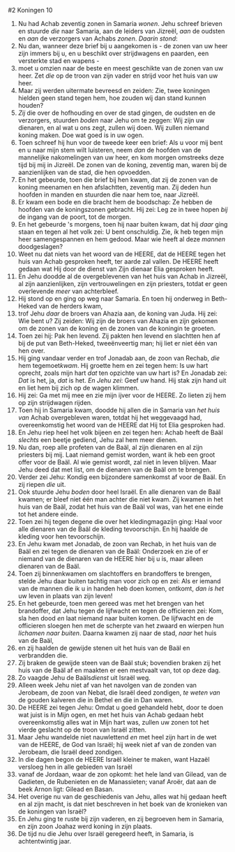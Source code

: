 #2 Koningen 10
1. Nu had Achab zeventig zonen in Samaria *wonen*. Jehu schreef brieven en stuurde *die* naar Samaria, aan de leiders van Jizreël, *aan* de oudsten en *aan* de verzorgers van Achabs *zonen*. *Daarin stond*:
2. Nu dan, wanneer deze brief bij u aangekomen is - de zonen van uw heer zijn immers bij u, en u beschikt over strijdwagens en paarden, een versterkte stad en wapens -
3. moet u omzien naar de beste en meest geschikte van de zonen van uw heer. Zet *die* op de troon van zijn vader en strijd voor het huis van uw heer.
4. Maar zij werden uitermate bevreesd en zeiden: Zie, twee koningen hielden geen stand tegen hem, hoe zouden wíj dan stand kunnen houden?
5. *Zij* die over de hofhouding en over de stad gingen, de oudsten en de verzorgers, stuurden *boden* naar Jehu om te zeggen: Wij zijn uw dienaren, en al wat u ons zegt, zullen wij doen. Wij zullen niemand koning maken. Doe wat goed is in uw ogen.
6. Toen schreef hij hun voor de tweede keer een brief: Als u voor mij bent en u naar mijn stem wilt luisteren, neem *dan* de hoofden van de mannelijke nakomelingen van uw heer, en kom morgen omstreeks deze tijd bij mij in Jizreël. De zonen van de koning, zeventig man, waren bij de aanzienlijken van de stad, die hen opvoedden.
7. En het gebeurde, toen die brief bij hen kwam, dat zij de zonen van de koning meenamen en hen afslachtten, zeventig man. Zij deden hun hoofden in manden en stuurden die naar hem toe, naar Jizreël.
8. Er kwam een bode en die bracht hem de boodschap: Ze hebben de hoofden van de koningszonen gebracht. Hij zei: Leg ze in twee hopen *bij* de ingang van de poort, tot de morgen.
9. En het gebeurde 's morgens, toen hij naar buiten kwam, dat hij *daar* ging staan en tegen al het volk zei: U bent onschuldig. Zie, ík heb tegen mijn heer samengespannen en hem gedood. Maar wie heeft al deze *mannen* doodgeslagen?
10. Weet nu dat niets van het woord van de HEERE, dat de HEERE tegen het huis van Achab gesproken heeft, ter aarde zal vallen. De HEERE heeft gedaan wat Hij door de dienst van Zijn dienaar Elia gesproken heeft.
11. En Jehu doodde al de overgeblevenen van het huis van Achab in Jizreël, al zijn aanzienlijken, zijn vertrouwelingen en zijn priesters, totdat er geen overlevende *meer* van achterbleef.
12. Hij stond op en ging op weg naar Samaria. En toen hij onderweg in Beth-Heked van de herders kwam,
13. trof Jehu *daar* de broers van Ahazia aan, de koning van Juda. Hij zei: Wie bent u? Zij zeiden: Wij zijn de broers van Ahazia en zijn gekomen om de zonen van de koning en de zonen van de koningin te groeten.
14. Toen zei hij: Pak hen levend. Zij pakten hen levend en slachtten hen af bij de put van Beth-Heked, tweeënveertig man; hij liet er niet één van hen over.
15. Hij ging vandaar verder en trof Jonadab aan, de zoon van Rechab, *die* hem tegemoet*kwam*. Hij groette hem en zei tegen hem: Is uw hart oprecht, zoals mijn hart *dat* ten opzichte van uw hart is? En Jonadab zei: *Dat* is het, ja, *dat* is het. *En Jehu zei*: Geef uw hand. Hij stak zijn hand uit en liet hem bij zich op de wagen klimmen.
16. Hij zei: Ga met mij mee en zie mijn ijver voor de HEERE. Zo lieten zij hem op zijn strijdwagen rijden.
17. Toen hij in Samaria kwam, doodde hij allen die in Samaria van *het huis van* Achab overgebleven waren, totdat hij het weggevaagd had, overeenkomstig het woord van de HEERE dat Hij tot Elia gesproken had.
18. En Jehu riep heel het volk bijeen en zei tegen hen: Achab heeft de Baäl *slechts* een beetje gediend, Jehu zal hem meer dienen.
19. Nu dan, roep alle profeten van de Baäl, al zijn dienaren en al zijn priesters bij mij. Laat niemand gemist worden, want ik heb een groot offer voor de Baäl. Al wie gemist wordt, zal niet in leven blijven. Maar Jehu deed dat met list, om de dienaren van de Baäl om te brengen.
20. Verder zei Jehu: Kondig een bijzondere samenkomst af voor de Baäl. En zij riepen *die* uit.
21. Ook stuurde Jehu *boden* door heel Israël. En alle dienaren van de Baäl kwamen; er bleef niet één man achter die niet kwam. Zij kwamen in het huis van de Baäl, zodat het huis van de Baäl vol was, van het ene einde tot het andere einde.
22. Toen zei hij tegen degene die over het kledingmagazijn ging: Haal voor alle dienaren van de Baäl de kleding tevoorschijn. En hij haalde de kleding voor hen tevoorschijn.
23. En Jehu kwam met Jonadab, de zoon van Rechab, in het huis van de Baäl en zei tegen de dienaren van de Baäl: Onderzoek en zie of er niemand van de dienaren van de HEERE hier bij u is, maar alleen dienaren van de Baäl.
24. Toen zij binnenkwamen om slachtoffers en brandoffers te brengen, stelde Jehu daar buiten tachtig man voor zich op en zei: Als er iemand van de mannen die ik u in handen heb doen komen, ontkomt, *dan is het* uw leven in plaats van zijn leven!
25. En het gebeurde, toen men gereed was met het brengen van het brandoffer, dat Jehu tegen de lijfwacht en tegen de officieren zei: Kom, sla hen dood *en* laat niemand naar buiten komen. De lijfwacht en de officieren sloegen hen met de scherpte van het zwaard en wierpen hun *lichamen naar buiten*. Daarna kwamen zij naar de stad, *naar* het huis van de Baäl,
26. en zij haalden de gewijde stenen uit het huis van de Baäl en verbrandden die.
27. Zij braken de gewijde steen van de Baäl stuk; bovendien braken zij het huis van de Baäl af en maakten er een mestvaalt van, tot op deze dag.
28. Zo vaagde Jehu de Baäls*dienst* uit Israël weg.
29. Alleen week Jehu niet af van het navolgen van de zonden van Jerobeam, de zoon van Nebat, die Israël deed zondigen, *te weten van* de gouden kalveren die in Bethel en die in Dan waren.
30. De HEERE zei tegen Jehu: Omdat u goed gehandeld hebt, door te doen wat juist is in Mijn ogen, en met het huis van Achab gedaan hebt overeenkomstig alles wat in Mijn hart was, zullen uw zonen tot het vierde geslacht op de troon van Israël zitten.
31. Maar Jehu wandelde niet nauwlettend *en* met heel zijn hart in de wet van de HEERE, de God van Israël; hij week niet af van de zonden van Jerobeam, die Israël deed zondigen.
32. In die dagen begon de HEERE Israël kleiner te maken, want Hazaël versloeg hen in alle gebieden van Israël
33. vanaf de Jordaan, waar de zon opkomt: het hele land van Gilead, van de Gadieten, de Rubenieten en de Manassieten; vanaf Aroër, dat aan de beek Arnon ligt: Gilead en Basan.
34. Het overige nu van de geschiedenis van Jehu, alles wat hij gedaan heeft en al zijn macht, is dat niet beschreven in het boek van de kronieken van de koningen van Israël?
35. En Jehu ging te ruste bij zijn vaderen, en zij begroeven hem in Samaria, en zijn zoon Joahaz werd koning in zijn plaats.
36. De tijd nu die Jehu over Israël geregeerd heeft, in Samaria, is achtentwintig jaar.
